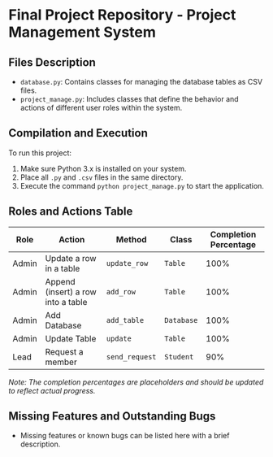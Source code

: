 
# Final Project Repository - Project Management System

## Files Description

- `database.py`: Contains classes for managing the database tables as CSV files.
- `project_manage.py`: Includes classes that define the behavior and actions of different user roles within the system.

## Compilation and Execution

To run this project:
1. Make sure Python 3.x is installed on your system.
2. Place all `.py` and `.csv` files in the same directory.
3. Execute the command `python project_manage.py` to start the application.

## Roles and Actions Table

| Role   | Action                             | Method          | Class        | Completion Percentage |
|--------|------------------------------------|-----------------|--------------|-----------------------|
| Admin | Update a row in a table | `update_row` | `Table` | 100% |
| Admin | Append (insert) a row into a table | `add_row` | `Table` | 100% |
| Admin | Add Database | `add_table` | `Database` | 100% |
| Admin | Update Table | `update` | `Table` | 100% |
| Lead | Request a member | `send_request` | `Student` | 90% |

*Note: The completion percentages are placeholders and should be updated to reflect actual progress.*

## Missing Features and Outstanding Bugs

- Missing features or known bugs can be listed here with a brief description.

